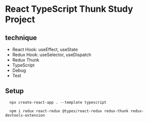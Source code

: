 # React TypeScript Thunk Study Project

## technique
- React Hook: useEffect, useState
- Redux Hook: useSelector, useDispatch
- Redux Thunk
- TypeScript
- Debug
- Test


## Setup
```
  npx create-react-app . --template typescript

  npm i redux react-redux @types/react-redux redux-thunk redux-devtools-extension
```